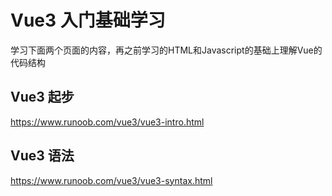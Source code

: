 # Vue3 入门基础学习

学习下面两个页面的内容，再之前学习的HTML和Javascript的基础上理解Vue的代码结构

## Vue3 起步

https://www.runoob.com/vue3/vue3-intro.html

## Vue3 语法

https://www.runoob.com/vue3/vue3-syntax.html

